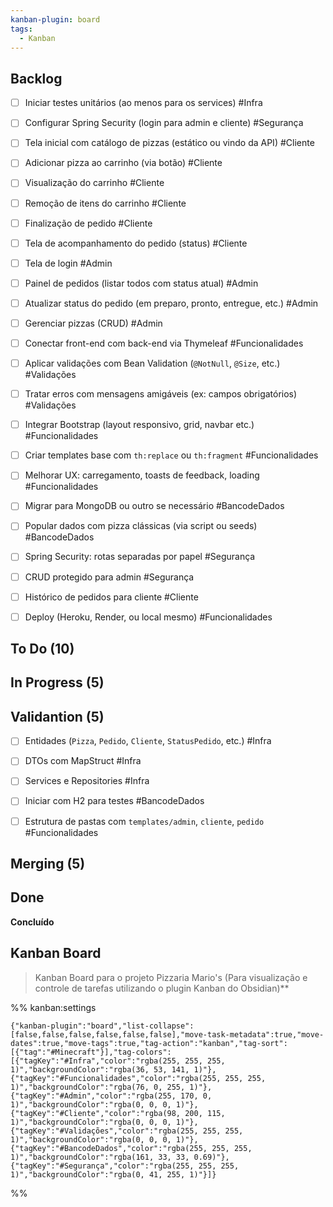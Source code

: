 ```yaml
---
kanban-plugin: board
tags:
  - Kanban
---
```


## Backlog

- [ ] Iniciar testes unitários (ao menos para os services) #Infra
- [ ] Configurar Spring Security (login para admin e cliente) #Segurança
- [ ] Tela inicial com catálogo de pizzas (estático ou vindo da API) #Cliente
- [ ] Adicionar pizza ao carrinho (via botão) #Cliente
- [ ] Visualização do carrinho #Cliente
- [ ] Remoção de itens do carrinho #Cliente
- [ ] Finalização de pedido #Cliente
- [ ] Tela de acompanhamento do pedido (status) #Cliente
- [ ] Tela de login #Admin
- [ ] Painel de pedidos (listar todos com status atual) #Admin
- [ ] Atualizar status do pedido (em preparo, pronto, entregue, etc.) #Admin
- [ ] Gerenciar pizzas (CRUD) #Admin
- [ ] Conectar front-end com back-end via Thymeleaf #Funcionalidades
- [ ] Aplicar validações com Bean Validation (`@NotNull`, `@Size`, etc.) #Validações
- [ ] Tratar erros com mensagens amigáveis (ex: campos obrigatórios) #Validações
- [ ] Integrar Bootstrap (layout responsivo, grid, navbar etc.) #Funcionalidades
- [ ] Criar templates base com `th:replace` ou `th:fragment` #Funcionalidades
- [ ] Melhorar UX: carregamento, toasts de feedback, loading #Funcionalidades
- [ ] Migrar para MongoDB ou outro se necessário #BancodeDados
- [ ] Popular dados com pizza clássicas (via script ou seeds) #BancodeDados
- [ ] Spring Security: rotas separadas por papel #Segurança
- [ ] CRUD protegido para admin #Segurança
- [ ] Histórico de pedidos para cliente #Cliente
- [ ] Deploy (Heroku, Render, ou local mesmo) #Funcionalidades


## To Do (10)



## In Progress (5)



## Validantion (5)

- [ ] Entidades (`Pizza`, `Pedido`, `Cliente`, `StatusPedido`, etc.) #Infra
- [ ] DTOs com MapStruct #Infra
- [ ] Services e Repositories #Infra
- [ ] Iniciar com H2 para testes #BancodeDados
- [ ] Estrutura de pastas com `templates/admin`, `cliente`, `pedido` #Funcionalidades


## Merging (5)



## Done

**Concluído**



## Kanban Board

> Kanban Board para o projeto Pizzaria Mario's (Para visualização e controle de tarefas utilizando o plugin Kanban do Obsidian)**

%% kanban:settings
```
{"kanban-plugin":"board","list-collapse":[false,false,false,false,false,false],"move-task-metadata":true,"move-dates":true,"move-tags":true,"tag-action":"kanban","tag-sort":[{"tag":"#Minecraft"}],"tag-colors":[{"tagKey":"#Infra","color":"rgba(255, 255, 255, 1)","backgroundColor":"rgba(36, 53, 141, 1)"},{"tagKey":"#Funcionalidades","color":"rgba(255, 255, 255, 1)","backgroundColor":"rgba(76, 0, 255, 1)"},{"tagKey":"#Admin","color":"rgba(255, 170, 0, 1)","backgroundColor":"rgba(0, 0, 0, 1)"},{"tagKey":"#Cliente","color":"rgba(98, 200, 115, 1)","backgroundColor":"rgba(0, 0, 0, 1)"},{"tagKey":"#Validações","color":"rgba(255, 255, 255, 1)","backgroundColor":"rgba(0, 0, 0, 1)"},{"tagKey":"#BancodeDados","color":"rgba(255, 255, 255, 1)","backgroundColor":"rgba(161, 33, 33, 0.69)"},{"tagKey":"#Segurança","color":"rgba(255, 255, 255, 1)","backgroundColor":"rgba(0, 41, 255, 1)"}]}
```
%%